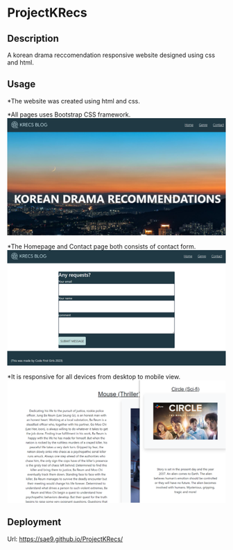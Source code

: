 # ProjectKRecs

## Description
A korean drama reccomendation responsive website designed using css and html. 



## Usage
*The website was created using html and css.

*All pages uses Bootstrap CSS framework. 
![see here](assets/homepage.png)

*The Homepage and Contact page both consists of contact form.
![see here](assets/contactform.png)

*It is responsive for all devices from desktop to mobile view.
![see here](assets/responsive.png)


## Deployment
Url: https://sae9.github.io/ProjectKRecs/ 

